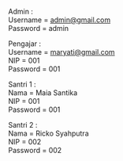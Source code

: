 Admin :  
Username  = admin@gmail.com  
Password  = admin  
  
Pengajar :  
Username  = maryati@gmail.com  
NIP        = 001  
Password  = 001  
  
Santri 1 :  
Nama     = Maia Santika  
NIP      = 001  
Password = 001  
  
Santri 2 :  
Nama     = Ricko Syahputra  
NIP      = 002  
Password = 002  
